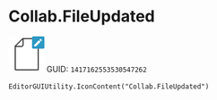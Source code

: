 # Collab.FileUpdated
![](/img/Collab.FileUpdated.png)
GUID: `1417162553530547262`
```
EditorGUIUtility.IconContent("Collab.FileUpdated")
```
